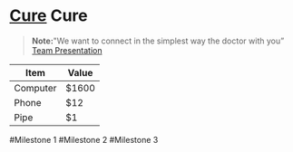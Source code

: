  [Cure](http://www.mediafire.com/convkey/4d36/40hzip52ed334c72g.jpg) Cure
=============
 > **Note:**"We want to connect in the simplest way the doctor with you” <br>
  [Team Presentation](http://www.mediafire.com/view/9bu6pj981spe3jp/Team.pdf)
  


Item     | Value
-------- | ---
Computer | $1600
Phone    | $12
Pipe     | $1

#Milestone 1
#Milestone 2
#Milestone 3
